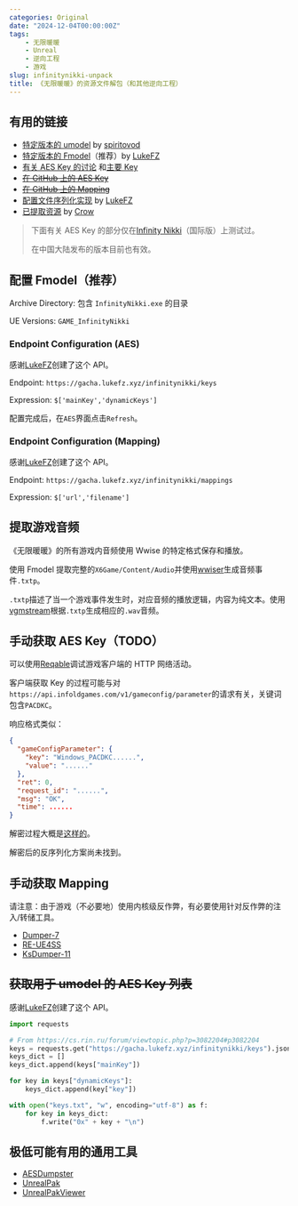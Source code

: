 ```yaml
---
categories: Original
date: "2024-12-04T00:00:00Z"
tags:
    - 无限暖暖
    - Unreal
    - 逆向工程
    - 游戏
slug: infinitynikki-unpack
title: 《无限暖暖》的资源文件解包（和其他逆向工程）
---
```


## 有用的链接

- [特定版本的 umodel](https://www.gildor.org/smf/index.php/topic,8930.msg47594.html#msg47594) by [spiritovod](https://www.gildor.org/smf/index.php?action=profile;u=5330)
- [特定版本的 Fmodel](https://github.com/LukeFZ/FModel)（推荐）by [LukeFZ](https://github.com/LukeFZ)
- [有关 AES Key 的讨论](https://cs.rin.ru/forum/viewtopic.php?p=3082204#p3082204) 和[主要 Key](https://cs.rin.ru/forum/viewtopic.php?t=100672)
- ~~[在 GitHub 上的 AES Key](https://github.com/kanren3/InfinityNikki)~~
- ~~[在 GitHub 上的 Mapping](https://github.com/CRiQSCLAN/Infinity-Nikki-SDK)~~
- [配置文件序列化实现](https://github.com/NikkiTools/perfect) by [LukeFZ](https://github.com/LukeFZ)
- [已提取资源](https://www.xivmodarchive.com/modid/123983) by [Crow](https://www.xivmodarchive.com/user/158572)

> 下面有关 AES Key 的部分仅在[Infinity Nikki](https://store.epicgames.com/en-US/p/infinity-nikki-71fc64)（国际版）上测试过。
>
> 在中国大陆发布的版本目前也有效。

## 配置 Fmodel（推荐）

Archive Directory: 包含 `InfinityNikki.exe` 的目录

UE Versions: `GAME_InfinityNikki`

### Endpoint Configuration (AES)

感谢[LukeFZ](https://github.com/LukeFZ)创建了这个 API。

Endpoint: `https://gacha.lukefz.xyz/infinitynikki/keys`

Expression: `$['mainKey','dynamicKeys']`

配置完成后，在`AES`界面点击`Refresh`。

### Endpoint Configuration (Mapping)

感谢[LukeFZ](https://github.com/LukeFZ)创建了这个 API。

Endpoint: `https://gacha.lukefz.xyz/infinitynikki/mappings`

Expression: `$['url','filename']`

## 提取游戏音频

《无限暖暖》的所有游戏内音频使用 Wwise 的特定格式保存和播放。

使用 Fmodel 提取完整的`X6Game/Content/Audio`并使用[wwiser](https://github.com/bnnm/wwiser)生成音频事件`.txtp`。

`.txtp`描述了当一个游戏事件发生时，对应音频的播放逻辑，内容为纯文本。使用[vgmstream](https://github.com/vgmstream/vgmstream)根据`.txtp`生成相应的`.wav`音频。

## 手动获取 AES Key（TODO）

可以使用[Reqable](https://reqable.com/en-US/)调试游戏客户端的 HTTP 网络活动。

客户端获取 Key 的过程可能与对`https://api.infoldgames.com/v1/gameconfig/parameter`的请求有关，关键词包含`PACDKC`。

响应格式类似：

```json
{
  "gameConfigParameter": {
    "key": "Windows_PACDKC......",
    "value": "......"
  },
  "ret": 0,
  "request_id": "......",
  "msg": "OK",
  "time": ......
}
```

解密过程大概是[这样的](<https://gchq.github.io/CyberChef/#recipe=From_Base64('A-Za-z0-9%2B/%3D',false,false)AES_Decrypt(%7B'option':'Hex','string':'0xF0F2BA714FE32FACC23CD332BF35E8A00F73937BA4BB6D26659276A31E714E84'%7D,%7B'option':'Hex','string':''%7D,'ECB','Raw','Raw',%7B'option':'Hex','string':''%7D,%7B'option':'Hex','string':''%7D)>)。

解密后的反序列化方案尚未找到。

## 手动获取 Mapping

请注意：由于游戏（不必要地）使用内核级反作弊，有必要使用针对反作弊的注入/转储工具。

- [Dumper-7](https://github.com/Encryqed/Dumper-7)
- [RE-UE4SS](https://github.com/UE4SS-RE/RE-UE4SS)
- [KsDumper-11](https://github.com/mastercodeon314/KsDumper-11)

## ~~获取用于 umodel 的 AES Key 列表~~

感谢[LukeFZ](https://github.com/LukeFZ)创建了这个 API。

```python
import requests

# From https://cs.rin.ru/forum/viewtopic.php?p=3082204#p3082204
keys = requests.get("https://gacha.lukefz.xyz/infinitynikki/keys").json()
keys_dict = []
keys_dict.append(keys["mainKey"])

for key in keys["dynamicKeys"]:
    keys_dict.append(key["key"])

with open("keys.txt", "w", encoding="utf-8") as f:
    for key in keys_dict:
        f.write("0x" + key + "\n")
```

## 极低可能有用的通用工具

- [AESDumpster](https://github.com/GHFear/AESDumpster)
- [UnrealPak](https://github.com/EpicGames/UnrealEngine)
- [UnrealPakViewer](https://github.com/jashking/UnrealPakViewer)
